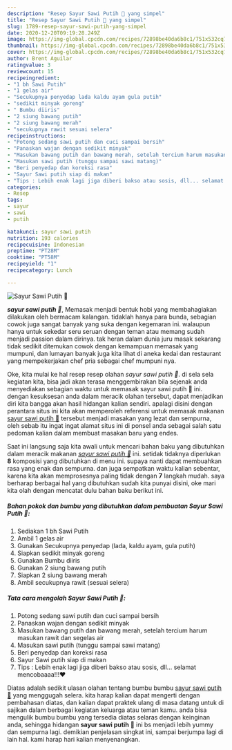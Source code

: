 ```yaml
---
description: "Resep Sayur Sawi Putih 🍲 yang simpel"
title: "Resep Sayur Sawi Putih 🍲 yang simpel"
slug: 1789-resep-sayur-sawi-putih-yang-simpel
date: 2020-12-20T09:19:28.249Z
image: https://img-global.cpcdn.com/recipes/72898be40da6b8c1/751x532cq70/sayur-sawi-putih-🍲-foto-resep-utama.jpg
thumbnail: https://img-global.cpcdn.com/recipes/72898be40da6b8c1/751x532cq70/sayur-sawi-putih-🍲-foto-resep-utama.jpg
cover: https://img-global.cpcdn.com/recipes/72898be40da6b8c1/751x532cq70/sayur-sawi-putih-🍲-foto-resep-utama.jpg
author: Brent Aguilar
ratingvalue: 3
reviewcount: 15
recipeingredient:
- "1 bh Sawi Putih"
- "1 gelas air"
- "Secukupnya penyedap lada kaldu ayam gula putih"
- "sedikit minyak goreng"
- " Bumbu diiris"
- "2 siung bawang putih"
- "2 siung bawang merah"
- "secukupnya rawit sesuai selera"
recipeinstructions:
- "Potong sedang sawi putih dan cuci sampai bersih"
- "Panaskan wajan dengan sedikit minyak"
- "Masukan bawang putih dan bawang merah, setelah tercium harum masukan rawit dan segelas air"
- "Masukan sawi putih (tunggu sampai sawi matang)"
- "Beri penyedap dan koreksi rasa"
- "Sayur Sawi putih siap di makan"
- "Tips : Lebih enak lagi jiga diberi bakso atau sosis, dll... selamat mencobaaaa!!!❤"
categories:
- Resep
tags:
- sayur
- sawi
- putih

katakunci: sayur sawi putih 
nutrition: 193 calories
recipecuisine: Indonesian
preptime: "PT28M"
cooktime: "PT58M"
recipeyield: "1"
recipecategory: Lunch

---
```



![Sayur Sawi Putih 🍲](https://img-global.cpcdn.com/recipes/72898be40da6b8c1/751x532cq70/sayur-sawi-putih-🍲-foto-resep-utama.jpg)

<b><i>sayur sawi putih 🍲</i></b>, Memasak menjadi bentuk hobi yang membahagiakan dilakukan oleh bermacam kalangan. tidaklah hanya para bunda, sebagian cowok juga sangat banyak yang suka dengan kegemaran ini. walaupun hanya untuk sekedar seru seruan dengan teman atau memang sudah menjadi passion dalam dirinya. tak heran dalam dunia juru masak sekarang tidak sedikit ditemukan cowok dengan kemampuan memasak yang mumpuni, dan lumayan banyak juga kita lihat di aneka kedai dan restaurant yang mempekerjakan chef pria sebagai chef mumpuni nya.



Oke, kita mulai ke hal resep resep olahan <i>sayur sawi putih 🍲</i>. di sela sela kegiatan kita, bisa jadi akan terasa menggembirakan bila sejenak anda menyediakan sebagian waktu untuk memasak sayur sawi putih 🍲 ini. dengan kesuksesan anda dalam meracik olahan tersebut, dapat menjadikan diri kita bangga akan hasil hidangan kalian sendiri. apalagi disini dengan perantara situs ini kita akan memperoleh referensi untuk memasak makanan <u>sayur sawi putih 🍲</u> tersebut menjadi masakan yang lezat dan sempurna, oleh sebab itu ingat ingat alamat situs ini di ponsel anda sebagai salah satu pedoman kalian dalam membuat masakan baru yang endes.


Saat ini langsung saja kita awali untuk mencari bahan baku yang dibutuhkan dalam meracik makanan <u><i>sayur sawi putih 🍲</i></u> ini. setidak tidaknya diperlukan <b>8</b> komposisi yang dibutuhkan di menu ini. supaya nanti dapat membuahkan rasa yang enak dan sempurna. dan juga sempatkan waktu kalian sebentar, karena kita akan memprosesnya paling tidak dengan <b>7</b> langkah mudah. saya berharap berbagai hal yang dibutuhkan sudah kita punyai disini, oke mari kita olah dengan mencatat dulu bahan baku berikut ini.

<!--inarticleads1-->

##### Bahan pokok dan bumbu yang dibutuhkan dalam pembuatan Sayur Sawi Putih 🍲:

1. Sediakan 1 bh Sawi Putih
1. Ambil 1 gelas air
1. Gunakan Secukupnya penyedap (lada, kaldu ayam, gula putih)
1. Siapkan sedikit minyak goreng
1. Gunakan  Bumbu diiris
1. Gunakan 2 siung bawang putih
1. Siapkan 2 siung bawang merah
1. Ambil secukupnya rawit (sesuai selera)




<!--inarticleads2-->

##### Tata cara mengolah Sayur Sawi Putih 🍲:

1. Potong sedang sawi putih dan cuci sampai bersih
1. Panaskan wajan dengan sedikit minyak
1. Masukan bawang putih dan bawang merah, setelah tercium harum masukan rawit dan segelas air
1. Masukan sawi putih (tunggu sampai sawi matang)
1. Beri penyedap dan koreksi rasa
1. Sayur Sawi putih siap di makan
1. Tips : Lebih enak lagi jiga diberi bakso atau sosis, dll... selamat mencobaaaa!!!❤




Diatas adalah sedikit ulasan olahan tentang bumbu bumbu <u>sayur sawi putih 🍲</u> yang menggugah selera. kita harap kalian dapat mengerti dengan pembahasan diatas, dan kalian dapat praktek ulang di masa datang untuk di sajikan dalam berbagai kegiatan keluarga atau teman kamu. anda bisa mengulik bumbu bumbu yang tersedia diatas selaras dengan keinginan anda, sehingga hidangan <b>sayur sawi putih 🍲</b> ini bs menjadi lebih yummy dan sempurna lagi. demikian penjelasan singkat ini, sampai berjumpa lagi di lain hal. kami harap hari kalian menyenangkan.

